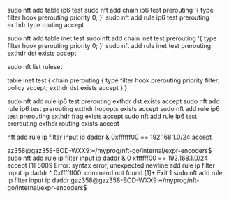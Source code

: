 sudo nft add table ip6 test
sudo nft add chain ip6 test prerouting '{ type filter hook prerouting priority 0; }'
sudo nft add rule ip6 test prerouting exthdr type routing accept





sudo nft add table inet test
sudo nft add chain inet test prerouting '{ type filter hook prerouting priority 0; }'
sudo nft add rule inet test prerouting exthdr dst exists accept


sudo nft list ruleset

table inet test {
        chain prerouting {
                type filter hook prerouting priority filter; policy accept;
                exthdr dst exists accept
        }
}


sudo nft add rule ip6 test prerouting exthdr dst exists accept
sudo nft add rule ip6 test prerouting exthdr hopopts exists accept
sudo nft add rule ip6 test prerouting exthdr frag exists accept
sudo nft add rule ip6 test prerouting exthdr routing exists accept



nft add rule ip filter input ip daddr & 0xffffff00 == 192.168.1.0/24 accept


az358@gaz358-BOD-WXX9:~/myprog/nft-go/internal/expr-encoders$ sudo nft add rule ip filter input ip daddr & 0
xffffff00 == 192.168.1.0/24 accept
[1] 5009
Error: syntax error, unexpected newline
add rule ip filter input ip daddr
                                 ^
0xffffff00: command not found
[1]+  Exit 1                  sudo nft add rule ip filter input ip daddr
gaz358@gaz358-BOD-WXX9:~/myprog/nft-go/internal/expr-encoders$ 







